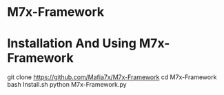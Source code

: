 # M7x-Framework

# Installation And Using M7x-Framework
git clone https://github.com/Mafia7x/M7x-Framework
cd M7x-Framework
bash Install.sh
python M7x-Framework.py
